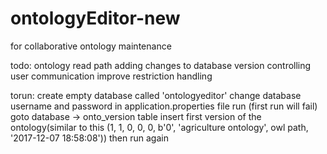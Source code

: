 # ontologyEditor-new
for collaborative ontology maintenance

todo:
ontology read path
adding changes to database
version controlling
user communication
improve restriction handling

torun:
create empty database called 'ontologyeditor'
change database username and password in application.properties file
run (first run will fail)
goto database -> onto_version table
insert first version of the ontology(similar to this 
	(1, 1, 0, 0, 0, b'0', 'agriculture ontology', owl path, '2017-12-07 18:58:08'))
then run again 
